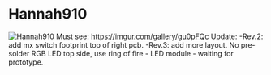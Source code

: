 # Hannah910

![Hannah910](https://i.imgur.com/uF9CZN6.png)
Must see: https://imgur.com/gallery/gu0pFQc
Update:
 -Rev.2: add mx switch footprint top of right pcb.
 -Rev.3: add more layout. No pre-solder RGB LED top side, use ring of fire - LED module - waiting for prototype.
